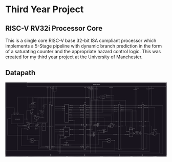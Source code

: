 # Third Year Project

## RISC-V RV32i Processor Core

This is a single core RISC-V base 32-bit ISA compliant processor which implements a 5-Stage pipeline with dynamic branch prediction in the form of a saturating counter and the appropriate hazard control logic.
This was created for my third year project at the University of Manchester.

## Datapath

![Datapath Diagram](./docs/Datapath.svg "Datapath Diagram")

